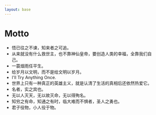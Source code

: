 ```yaml
---
layout: base 
---
```


# Motto
+ 悟已往之不谏，知来者之可追。
+ 从来就没有什么救世主，也不靠神仙皇帝，要创造人类的幸福，全靠我们自己。
+ 一蓑烟雨任平生。
+ 给岁月以文明，而不是给文明以岁月。
+ I'll Try Anything Once. 
+ 世界上只有一种真正的英雄主义，就是认清了生活的真相后还依然热爱它。
+ 名者，实之宾也。
+ 无以人灭天，无以故灭命，无以得殉名。
+ 知穷之有命，知通之有时，临大难而不惧者，圣人之勇也。
+ 君子役物，小人役于物。
